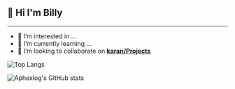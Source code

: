 ## 👋 Hi I'm Billy
---
- 👀 I’m interested in ...
- 🌱 I’m currently learning ...
- 💞️ I’m looking to collaborate on **[karan/Projects](https://github.com/karan/Projects)**

<p align="center">

![Top Langs](https://github-readme-stats.vercel.app/api/top-langs/?username=aphexlog&theme=tokyonight)

![Aphexlog's GitHub stats](https://github-readme-stats.vercel.app/api?username=aphexlog&show_icons=true&theme=tokyonight&custom_title=Billy's+stats)

</p>